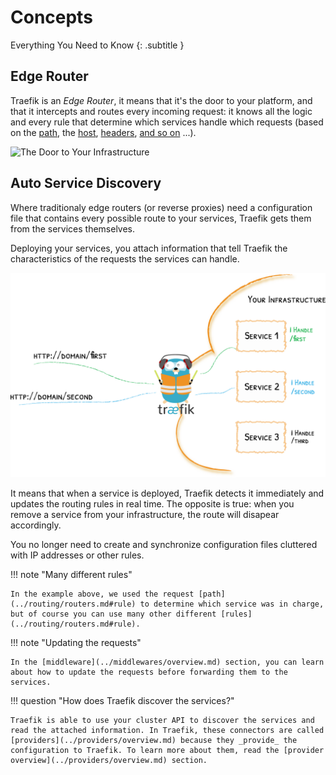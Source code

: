 # Concepts

Everything You Need to Know
{: .subtitle }

## Edge Router

Traefik is an _Edge Router_, it means that it's the door to your platform, and that it intercepts and routes every incoming request: it knows all the logic and every rule that determine which services handle which requests (based on the [path](/routing/routers/#rule), the [host](/routing/routers/#rule), [headers](/routing/routers/#rule), [and so on](/routing/routers/#rule) ...).

![The Door to Your Infrastructure](/img/traefik-concepts-1.png)

## Auto Service Discovery

Where traditionaly edge routers (or reverse proxies) need a configuration file that contains every possible route to your services, Traefik gets them from the services themselves.

Deploying your services, you attach information that tell Traefik the characteristics of the requests the services can handle.

![Decentralized Configuration](../img/traefik-concepts-2.png)

It means that when a service is deployed, Traefik detects it immediately and updates the routing rules in real time. The opposite is true: when you remove a service from your infrastructure, the route will disapear accordingly.

You no longer need to create and synchronize configuration files cluttered with IP addresses or other rules.

!!! note "Many different rules"

    In the example above, we used the request [path](../routing/routers.md#rule) to determine which service was in charge, but of course you can use many other different [rules](../routing/routers.md#rule).

!!! note "Updating the requests" 

    In the [middleware](../middlewares/overview.md) section, you can learn about how to update the requests before forwarding them to the services. 

!!! question "How does Traefik discover the services?"

    Traefik is able to use your cluster API to discover the services and read the attached information. In Traefik, these connectors are called [providers](../providers/overview.md) because they _provide_ the configuration to Traefik. To learn more about them, read the [provider overview](../providers/overview.md) section.